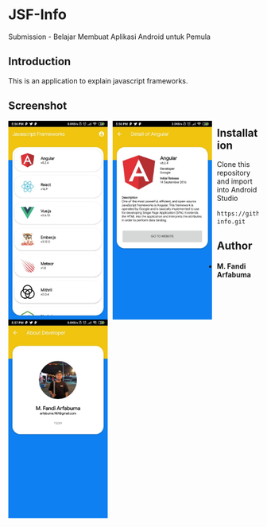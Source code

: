 # JSF-Info

Submission - Belajar Membuat Aplikasi Android untuk Pemula

## Introduction

This is an application to explain javascript frameworks.

## Screenshot

<img src="https://raw.githubusercontent.com/fandiarfa26/jsf-info/master/screenshot/ss1.jpeg"
     alt="Home Screen"
     style="float: left; margin-right: 10px;"
     width="200" /> <img src="https://raw.githubusercontent.com/fandiarfa26/jsf-info/master/screenshot/ss2.jpeg"
     alt="Detail Screen"
     style="float: left; margin-right: 10px;"
     width="200" /> <img src="https://raw.githubusercontent.com/fandiarfa26/jsf-info/master/screenshot/ss3.jpeg"
     alt="About Screen"
     style="float: left; margin-right: 10px;"
     width="200" />
     
## Installation
Clone this repository and import into Android Studio
```
https://github.com/fandiarfa26/jsf-info.git
```
## Author
* #### M. Fandi Arfabuma
